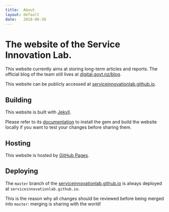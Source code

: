```yaml
---
title:  About
layout: default
date:   2018-08-30
---
```

# The website of the Service Innovation Lab.

This website currently aims at storing long-term articles and reports. The official blog of the team still lives at [digital.govt.nz/blog](https://www.digital.govt.nz/blog/).

This website can be publicly accessed at [serviceinnovationlab.github.io](https://serviceinnovationlab.github.io).

## Building

This website is built with [Jekyll](https://jekyllrb.com).

Please refer to its [documentation](https://jekyllrb.com/docs/quickstart/) to install the gem and build the website locally if you want to test your changes before sharing them.


## Hosting

This website is hosted by [GitHub Pages](https://pages.github.com).


## Deploying

The `master` branch of the [serviceinnovationlab.github.io](https://github.com/serviceinnovationlab/serviceinnovationlab.github.io) is always deployed at `serviceinnovationlab.github.io`.

This is the reason why all changes should be reviewed before being merged into `master`: merging is sharing with the world!